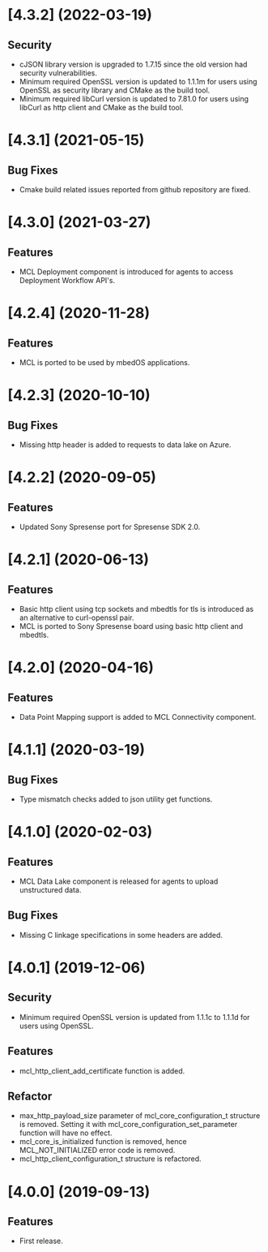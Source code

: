 # [4.3.2] (2022-03-19)

## Security

* cJSON library version is upgraded to 1.7.15 since the old version had security vulnerabilities.
* Minimum required OpenSSL version is updated to 1.1.1m for users using OpenSSL as security library and CMake as the build tool.
* Minimum required libCurl version is updated to 7.81.0 for users using libCurl as http client and CMake as the build tool.

# [4.3.1] (2021-05-15)

## Bug Fixes

* Cmake build related issues reported from github repository are fixed.

# [4.3.0] (2021-03-27)

## Features

* MCL Deployment component is introduced for agents to access Deployment Workflow API's.

# [4.2.4] (2020-11-28)

## Features

* MCL is ported to be used by mbedOS applications.

# [4.2.3] (2020-10-10)

## Bug Fixes

* Missing http header is added to requests to data lake on Azure.

# [4.2.2] (2020-09-05)

## Features

* Updated Sony Spresense port for Spresense SDK 2.0.

# [4.2.1] (2020-06-13)

## Features

* Basic http client using tcp sockets and mbedtls for tls is introduced as an alternative to curl-openssl pair.
* MCL is ported to Sony Spresense board using basic http client and mbedtls.

# [4.2.0] (2020-04-16)

## Features

* Data Point Mapping support is added to MCL Connectivity component.

# [4.1.1] (2020-03-19)

## Bug Fixes

* Type mismatch checks added to json utility get functions.

# [4.1.0] (2020-02-03)

## Features

* MCL Data Lake component is released for agents to upload unstructured data.

## Bug Fixes

* Missing C linkage specifications in some headers are added.

# [4.0.1] (2019-12-06)

## Security

* Minimum required OpenSSL version is updated from 1.1.1c to 1.1.1d for users using OpenSSL.

## Features

* mcl_http_client_add_certificate function is added.

## Refactor

* max_http_payload_size parameter of mcl_core_configuration_t structure is removed. Setting it with mcl_core_configuration_set_parameter function will have no effect.
* mcl_core_is_initialized function is removed, hence MCL_NOT_INITIALIZED error code is removed.
* mcl_http_client_configuration_t structure is refactored.

# [4.0.0] (2019-09-13)

## Features

* First release.
